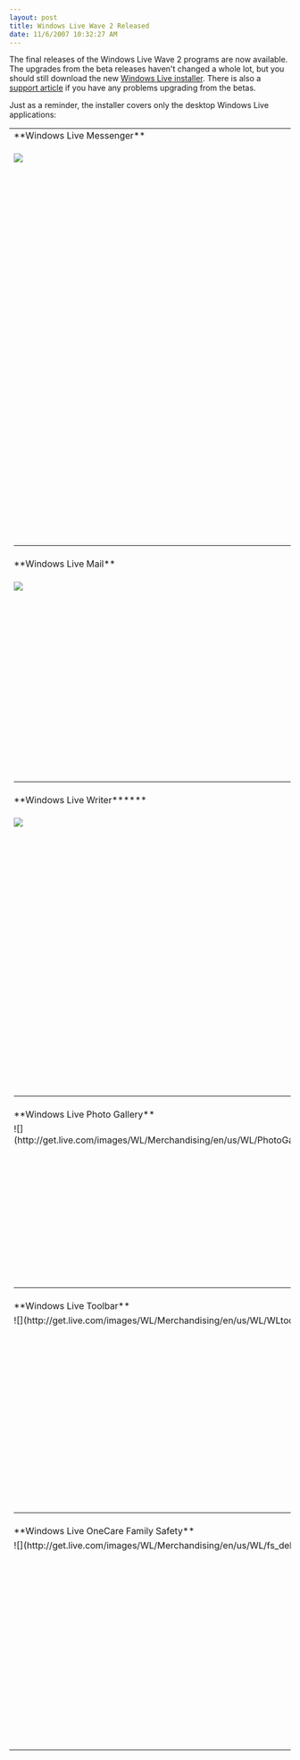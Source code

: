 ```yaml
---
layout: post
title: Windows Live Wave 2 Released
date: 11/6/2007 10:32:27 AM
---
```


The final releases of the Windows Live Wave 2 programs are now available. The upgrades from the beta releases haven't changed a whole lot, but you should still download the new [Windows Live installer](http://g.live.com/1rewlive/en/WLInstaller.exe). There is also a [support article](http://support.microsoft.com/kb/940065) if you have any problems upgrading from the betas.

Just as a reminder, the installer covers only the desktop Windows Live applications:
 <table cellspacing="0" cellpadding="2" width="878" border="0"> <tbody> <tr> <td valign="top" colspan="2">**Windows Live Messenger**</td></tr> <tr> <td valign="top" width="115"> 

![](http://get.live.com/images/WL/Merchandising/en/us/WL/mssngr_icon_deluxe.jpg)
</td> <td valign="top" width="765"> 

*   Instantly connect to the people who matter most—via text, voice, or video.*  
*   Show 'em if you're online, offline, or out to lunch. Look like you're not there even if you are.  
*   Share your personal files, photos, and videos. Just drag and drop them into a Shared Folder. <sub>*You and your contact will need compatible Web cameras, microphones, speakers or a headset, and high-speed Internet access.</sub></td></tr> <tr> <td valign="top" colspan="2"> 

* * *
 </td></tr> <tr> <td valign="top" colspan="2">**Windows Live Mail**</td></tr> <tr> <td valign="top" width="122"> 

![](http://get.live.com/images/WL/Merchandising/en/us/WL/WLmailicon.jpg)
</td> <td valign="top" width="765"> 

*   See multiple e-mail accounts in one place  
*   Powerful virus scanning and other security features  
*   One-click access to Windows Live Spaces and Messenger</td></tr> <tr> <td valign="top" colspan="2"> 

* * *
 </td></tr> <tr> <td valign="top" colspan="2">**Windows Live Writer******</td></tr> <tr> <td valign="top" width="128"> 

![](http://get.live.com/images/WL/Merchandising/en/us/WL/LiveWriter100x100.jpg)
</td> <td valign="top" width="765"> 

*   Easily publish pictures, videos, and other rich content to your blog  
*   Compatible with Windows Live Spaces, WordPress, Live Journal and many other blog providers  
*   Insert and customize photos, videos, tags, and lots of other cool content</td></tr> <tr> <td valign="top" colspan="2"> 

* * *
 </td></tr> <tr> <td valign="top" colspan="2">**Windows Live Photo Gallery**</td></tr> <tr> <td valign="top" width="134">![](http://get.live.com/images/WL/Merchandising/en/us/WL/PhotoGallery_Icon_100x100.jpg)</td> <td valign="top" width="765"> 

*   Edit and share your photos with ease  
*   Create Panoramas and other cool effects  
*   Add tags and organize your pictures and videos</td></tr> <tr> <td valign="top" colspan="2"> 

* * *
 </td></tr> <tr> <td valign="top" colspan="2">**Windows Live Toolbar**</td></tr> <tr> <td valign="top" width="138">![](http://get.live.com/images/WL/Merchandising/en/us/WL/WLtoolbaricon.jpg)</td> <td valign="top" width="765"> 

*   Search from any Web page  
*   Get pop-up maps, weather forecasts, and more with Smart Menus  
*   Add innovative buttons from Windows Live Gallery</td></tr> <tr> <td valign="top" colspan="2"> 

* * *
 </td></tr> <tr> <td valign="top" colspan="2">**Windows Live OneCare Family Safety**</td></tr> <tr> <td valign="top" width="142">![](http://get.live.com/images/WL/Merchandising/en/us/WL/fs_deluxe.jpg)</td> <td valign="top" width="765"> 

*   Keep an eye on what your kids are doing and who they're talking to online  
*   Block sites in inappropriate categories  
*   Manage your kids' Web access from almost any Web-connected PC</td></tr></tbody></table>
